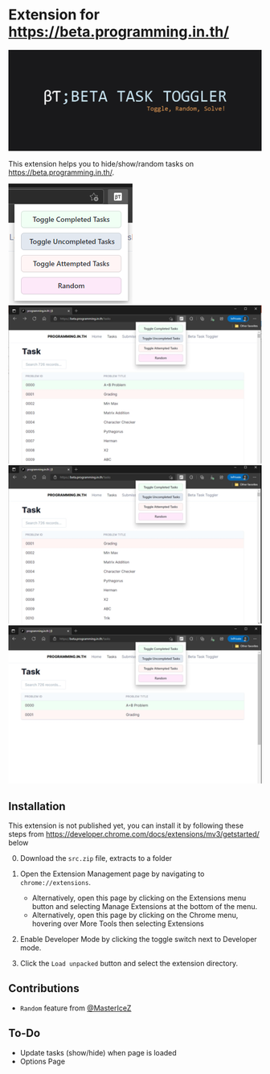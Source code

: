 # Extension for https://beta.programming.in.th/

![](./previews/Marquee_promo_tile.jpg)

This extension helps you to hide/show/random tasks on https://beta.programming.in.th/.

![](./previews/preview.png)
![](./previews/screenshot_1.jpg)
![](./previews/screenshot_2.jpg)
![](./previews/screenshot_3.jpg)

## Installation

This extension is not published yet, you can install it by following these steps from https://developer.chrome.com/docs/extensions/mv3/getstarted/ below

0. Download the `src.zip` file, extracts to a folder

1. Open the Extension Management page by navigating to `chrome://extensions`.
   - Alternatively, open this page by clicking on the Extensions menu button and selecting Manage Extensions at the bottom of the menu.
   - Alternatively, open this page by clicking on the Chrome menu, hovering over More Tools then selecting Extensions
2. Enable Developer Mode by clicking the toggle switch next to Developer mode.
3. Click the `Load unpacked` button and select the extension directory.

## Contributions

- `Random` feature from [@MasterIceZ](https://github.com/MasterIceZ)

## To-Do

- Update tasks (show/hide) when page is loaded
- Options Page
